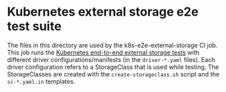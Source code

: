 # Kubernetes external storage e2e test suite

The files in this directory are used by the k8s-e2e-external-storage CI job.
This job runs the [Kubernetes end-to-end external storage tests][1] with
different driver configurations/manifests (in the `driver-*.yaml` files). Each
driver configuration refers to a StorageClass that is used while testing. The
StorageClasses are created with the `create-storageclass.sh` script and the
`sc-*.yaml.in` templates.

[1]: https://github.com/kubernetes/kubernetes/tree/master/test/e2e/storage/external
